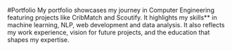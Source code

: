 #Portfolio
My portfolio showcases my journey in Computer Engineering featuring projects like CribMatch and Scoutify. It highlights my skills** in machine learning, NLP, web development and data analysis. It also reflects my work experience, vision for future projects, and the education that shapes my expertise.

